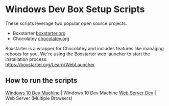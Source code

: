 # Windows Dev Box Setup Scripts

These scripts leverage two popular open source projects.
- Boxstarter [boxstarter.org](http://boxstarter.org)
- Chocolatey [chocolatey.org](http://chocolatey.org)

Boxstarter is a wrapper for Chocolatey and includes features like managing reboots for you. We're using the Boxstarter web launcher to start the installation process:<br/>
https://boxstarter.org/Learn/WebLauncher

## How to run the scripts
<a href='http://boxstarter.org/package/nr/url?https://raw.githubusercontent.com/capgpilk/windows-dev-box-setup-scripts/master/dev-windows-10.ps1'>Windows 10 Dev Machine</a> | Windows 10 Dev Machine
<a href='http://boxstarter.org/package/nr/url?https://raw.githubusercontent.com/capgpilk/windows-dev-box-setup-scripts/master/dev-windows-server-2016.ps1'>Web Server Dev</a> | Web Server (Multiple Browsers)
